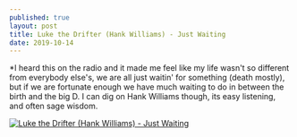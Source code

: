 ```yaml
---
published: true
layout: post
title: Luke the Drifter (Hank Williams) - Just Waiting
date: 2019-10-14
---
```

*I heard this on the radio and it made me feel like my life wasn't so different from everybody else's, we are all just waitin' for something (death mostly), but if we are fortunate enough we have much waiting to do in between the birth and the big D.  I can dig on Hank Williams though, its easy listening, and often sage wisdom.  

[![Luke the Drifter (Hank Williams) - Just Waiting](http://img.youtube.com/vi/B1a7g6xDfXU/0.jpg)](http://www.youtube.com/watch?v=B1a7g6xDfXU "Luke the Drifter (Hank Williams) - Just Waiting")
